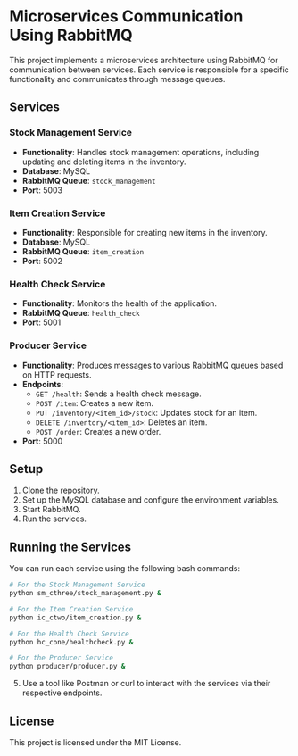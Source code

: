 # Microservices Communication Using RabbitMQ

This project implements a microservices architecture using RabbitMQ for communication between services. Each service is responsible for a specific functionality and communicates through message queues.

## Services

### Stock Management Service
- **Functionality**: Handles stock management operations, including updating and deleting items in the inventory.
- **Database**: MySQL
- **RabbitMQ Queue**: `stock_management`
- **Port**: 5003

### Item Creation Service
- **Functionality**: Responsible for creating new items in the inventory.
- **Database**: MySQL
- **RabbitMQ Queue**: `item_creation`
- **Port**: 5002

### Health Check Service
- **Functionality**: Monitors the health of the application.
- **RabbitMQ Queue**: `health_check`
- **Port**: 5001

### Producer Service
- **Functionality**: Produces messages to various RabbitMQ queues based on HTTP requests.
- **Endpoints**:
  - `GET /health`: Sends a health check message.
  - `POST /item`: Creates a new item.
  - `PUT /inventory/<item_id>/stock`: Updates stock for an item.
  - `DELETE /inventory/<item_id>`: Deletes an item.
  - `POST /order`: Creates a new order.
- **Port**: 5000

## Setup
1. Clone the repository.
2. Set up the MySQL database and configure the environment variables.
3. Start RabbitMQ.
4. Run the services.

## Running the Services
You can run each service using the following bash commands:

```bash
# For the Stock Management Service
python sm_cthree/stock_management.py &

# For the Item Creation Service
python ic_ctwo/item_creation.py &

# For the Health Check Service
python hc_cone/healthcheck.py &

# For the Producer Service
python producer/producer.py &
```

5. Use a tool like Postman or curl to interact with the services via their respective endpoints.

## License
This project is licensed under the MIT License.
